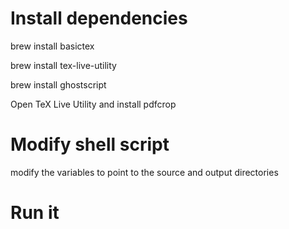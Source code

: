 # Install dependencies
brew install basictex

brew install tex-live-utility

brew install ghostscript

Open TeX Live Utility and install pdfcrop

# Modify shell script
modify the variables to point to the source and output directories

# Run it
